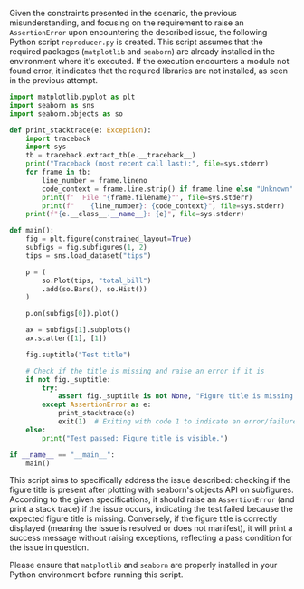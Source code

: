 Given the constraints presented in the scenario, the previous misunderstanding, and focusing on the requirement to raise an `AssertionError` upon encountering the described issue, the following Python script `reproducer.py` is created. This script assumes that the required packages (`matplotlib` and `seaborn`) are already installed in the environment where it's executed. If the execution encounters a module not found error, it indicates that the required libraries are not installed, as seen in the previous attempt.

```python
import matplotlib.pyplot as plt
import seaborn as sns
import seaborn.objects as so

def print_stacktrace(e: Exception):
    import traceback
    import sys
    tb = traceback.extract_tb(e.__traceback__)
    print("Traceback (most recent call last):", file=sys.stderr)
    for frame in tb:
        line_number = frame.lineno
        code_context = frame.line.strip() if frame.line else "Unknown"
        print(f'  File "{frame.filename}"', file=sys.stderr)
        print(f"    {line_number}: {code_context}", file=sys.stderr)
    print(f"{e.__class__.__name__}: {e}", file=sys.stderr)

def main():
    fig = plt.figure(constrained_layout=True)
    subfigs = fig.subfigures(1, 2)
    tips = sns.load_dataset("tips")

    p = (
        so.Plot(tips, "total_bill")
        .add(so.Bars(), so.Hist())
    )

    p.on(subfigs[0]).plot()

    ax = subfigs[1].subplots()
    ax.scatter([1], [1])

    fig.suptitle("Test title")

    # Check if the title is missing and raise an error if it is
    if not fig._suptitle:
        try:
            assert fig._suptitle is not None, "Figure title is missing."
        except AssertionError as e:
            print_stacktrace(e)
            exit(1)  # Exiting with code 1 to indicate an error/failure due to AssertionError
    else:
        print("Test passed: Figure title is visible.")

if __name__ == "__main__":
    main()
```

This script aims to specifically address the issue described: checking if the figure title is present after plotting with seaborn's objects API on subfigures. According to the given specifications, it should raise an `AssertionError` (and print a stack trace) if the issue occurs, indicating the test failed because the expected figure title is missing. Conversely, if the figure title is correctly displayed (meaning the issue is resolved or does not manifest), it will print a success message without raising exceptions, reflecting a pass condition for the issue in question. 

Please ensure that `matplotlib` and `seaborn` are properly installed in your Python environment before running this script.